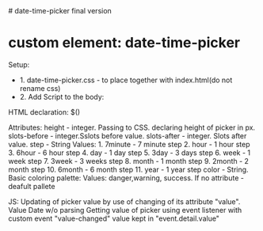 <body>
# date-time-picker
final version

<h1>custom element: date-time-picker</h1>
Setup:
<ul>
<li>1. date-time-picker.css - to place together with index.html(do not rename css)</li>
<li>2. Add Script to the body:<script src="date-time-picker.js"></script></li>
</ul>

<p>
HTML declaration:
$(<date-time-picker></date-time-picker>)
</p>
Attributes:
    height - integer. Passing to CSS. declaring height of picker in px. 
    slots-before - integer.Sslots before value.
    slots-after - integer. Slots after value.
    step - String Values: 
                    1. 7minute - 7 minute step
                    2. hour - 1 hour step
                    3. 6hour - 6 hour step
                    4. day  - 1 day step
                    5. 3day - 3 days step
                    6. week - 1 week step
                    7. 3week - 3 weeks step
                    8. month - 1 month step
                    9. 2month - 2 month step
                    10. 6month - 6 month step
                    11. year - 1 year step
    color - String. Basic coloring palette: Values: danger,warning, success. If no attribute - deafult pallete

JS:
Updating of picker value by use of changing of its attribute "value". Value Date w/o parsing
Getting value of picker using event listener with custom event "value-changed" value kept in "event.detail.value"

</body>
